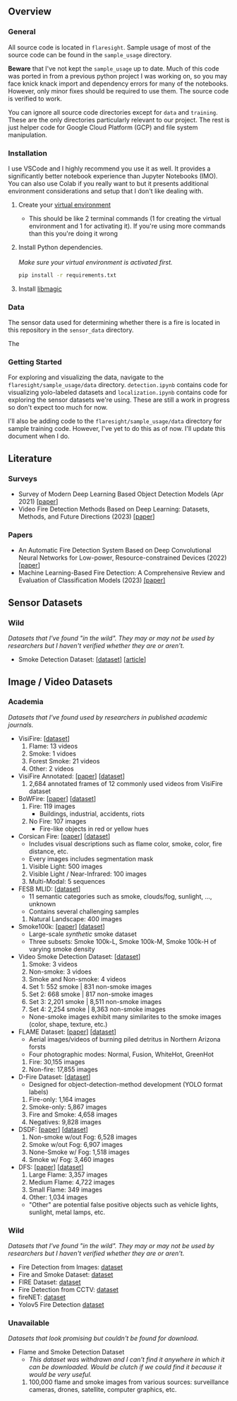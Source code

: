## Overview
### General

All source code is located in `flaresight`. Sample usage of most of the source code can be found in the `sample_usage` directory. 

**Beware** that I've not kept the `sample_usage` up to date. Much of this code was ported in from a previous python project I was working on, so you may face knick knack import and dependency errors for many of the notebooks. However, only minor fixes should be required to use them. The source code is verified to work.

You can ignore all source code directories except for `data` and `training`. These are the only directories particularly relevant to our project. The rest is just helper code for Google Cloud Platform (GCP) and file system manipulation.

### Installation

I use VSCode and I highly recommend you use it as well. It provides a significantly better notebook experience than Jupyter Notebooks (IMO). You can also use Colab if you really want to but it presents additional environment considerations and setup that I don't like dealing with.

1. Create your [virtual environment](https://packaging.python.org/en/latest/guides/installing-using-pip-and-virtual-environments/#create-and-use-virtual-environments)
    - This should be like 2 terminal commands (1 for creating the virtual environment and 1 for activating it). If you're using more commands than this you're doing it wrong

1. Install Python dependencies. <br></br> *Make sure your virtual environment is activated first.*
    ```bash {{ language: 'python' }}
    pip install -r requirements.txt
    ```

1. Install [libmagic](https://github.com/ahupp/python-magic?tab=readme-ov-file#debianubuntu)

### Data

The sensor data used for determining whether there is a fire is located in this repository in the `sensor_data` directory.

The 

### Getting Started

For exploring and visualizing the data, navigate to the `flaresight/sample_usage/data` directory. `detection.ipynb` contains code for visualizing yolo-labeled datasets and `localization.ipynb` contains code for exploring the sensor datasets we're using. These are still a work in progress so don't expect too much for now.

I'll also be adding code to the `flaresight/sample_usage/data` directory for sample training code. However, I've yet to do this as of now. I'll update this document when I do.



## Literature
### Surveys
- Survey of Modern Deep Learning Based Object Detection Models (Apr 2021) [[paper](https://www.sciencedirect.com/science/article/abs/pii/S1051200422001312?fr=RR-2&ref=pdf_download&rr=8712ed373c681454)]
- Video Fire Detection Methods Based on Deep Learning: Datasets, Methods, and Future Directions (2023) [[paper](https://www.mdpi.com/2571-6255/6/8/315)]
### Papers
- An Automatic Fire Detection System Based on Deep Convolutional Neural Networks for Low-power, Resource-constrained Devices (2022) [[paper](https://link.springer.com/article/10.1007/s00521-022-07467-z)]
- Machine Learning-Based Fire Detection: A Comprehensive Review and Evaluation of Classification Models (2023) [[paper]](https://joiv.org/index.php/joiv/article/view/2332)

## Sensor Datasets
### Wild
*Datasets that I've found "in the wild". They may or may not be used by researchers but I haven't verified whether they are or aren't.*
- Smoke Detection Dataset: [[dataset](https://www.kaggle.com/datasets/deepcontractor/smoke-detection-dataset?resource=download)] [[article](https://www.hackster.io/stefanblattmann/real-time-smoke-detection-with-ai-based-sensor-fusion-1086e6)]


## Image / Video Datasets
### Academia
*Datasets that I've found used by researchers in published academic journals.*
- VisiFire: [[dataset](http://signal.ee.bilkent.edu.tr/VisiFire/Demo/SampleClips.html)]
    1. Flame: 13 videos
    1. Smoke: 1 vidoes
    1. Forest Smoke: 21 videos
    1. Other: 2 videos
- VisiFire Annotated: [[paper](https://www.sciencedirect.com/science/article/pii/S2352340922001378)] [[dataset](https://zenodo.org/records/5893854)]
    1. 2,684 annotated frames of 12 commonly used videos from VisiFire dataset
- BoWFire: [[paper](https://arxiv.org/abs/1506.03495)] [[dataset](https://bitbucket.org/gbdi/bowfire-dataset/src/master/)]
    1. Fire: 119 images
        - Buildings, industrial, accidents, riots
    2. No Fire: 107 images
        - Fire-like objects in red or yellow hues
- Corsican Fire: [[paper](https://www.sciencedirect.com/science/article/pii/S0379711217302114)] [[dataset](https://cfdb.univ-corse.fr/donnees_images_page_134_menu,2.htm)]
    - Includes visual descriptions such as flame color, smoke, color, fire distance, etc.
    - Every images includes segmentation mask
    1. Visible Light: 500 images
    1. Visible Light / Near-Infrared: 100 images
    1. Multi-Modal: 5 sequences
- FESB MLID: [[dataset](http://wildfire.fesb.hr/index.php?option=com_content&view=article&id=66%20&Itemid=76)]
    - 11 semantic categories such as smoke, clouds/fog, sunlight, ..., unknown
    - Contains several challenging samples
    1. Natural Landscape: 400 images
- Smoke100k: [[paper](https://ieeexplore-ieee-org.ezproxy.lib.utexas.edu/document/9015309)] [[dataset](https://bigmms.github.io/cheng_gcce19_smoke100k/)]
    - Large-scale *synthetic* smoke dataset
    - Three subsets: Smoke 100k-L, Smoke 100k-M, Smoke 100k-H of varying smoke density
- Video Smoke Detection Dataset: [[dataset](http://staff.ustc.edu.cn/~yfn/vsd.html)]
    1. Smoke: 3 videos
    1. Non-smoke: 3 vidoes
    1. Smoke and Non-smoke: 4 videos
    1. Set 1: 552 smoke | 831 non-smoke images
    1. Set 2: 668 smoke | 817 non-smoke images
    1. Set 3: 2,201 smoke | 8,511 non-smoke images
    1. Set 4: 2,254 smoke | 8,363 non-smoke images
    - None-smoke images exhibit many similarites to the smoke images (color, shape, texture, etc.)
- FLAME Dataset: [[paper](https://www.sciencedirect.com/science/article/pii/S1389128621001201)] [[dataset](https://github.com/AlirezaShamsoshoara/Fire-Detection-UAV-Aerial-Image-Classification-Segmentation-UnmannedAerialVehicle)]
    - Aerial images/videos of burning piled detritus in Northern Arizona forsts
    - Four photographic modes: Normal, Fusion, WhiteHot, GreenHot
    1. Fire: 30,155 images
    1. Non-fire: 17,855 images
- D-Fire Dataset: [[dataset](https://github.com/gaiasd/DFireDataset)]
    - Designed for object-detection-method development (YOLO format labels)
    1. Fire-only: 1,164 images
    1. Smoke-only: 5,867 images
    1. Fire and Smoke: 4,658 images
    1. Negatives: 9,828 images
- DSDF: [[paper](https://www.sciencedirect.com/science/article/pii/S1051200422000719)] [[dataset](https://drive.google.com/file/d/1PuNZ5dfzsdVnn-tnohbhmvvriXSb7LWF/view)]
    1. Non-smoke w/out Fog: 6,528 images
    1. Smoke w/out Fog: 6,907 images
    1. None-Smoke w/ Fog: 1,518 images
    1. Smoke w/ Fog: 3,460 images
- DFS: [[paper](https://link.springer.com/article/10.1007/s11042-022-13580-x)] [[dataset](https://github.com/siyuanwu/DFS-FIRE-SMOKE-Dataset)]
    1. Large Flame: 3,357 images
    1. Medium Flame: 4,722 images
    1. Small Flame: 349 images
    1. Other: 1,034 images
    - "Other" are potential false positive objects such as vehicle lights, sunlight, metal lamps, etc.

### Wild
*Datasets that I've found "in the wild". They may or may not be used by researchers but I haven't verified whether they are or aren't.*
- Fire Detection from Images: [dataset](https://github.com/robmarkcole/fire-detection-from-images)
- Fire and Smoke Dataset: [dataset](https://www.kaggle.com/datasets/dataclusterlabs/fire-and-smoke-dataset?resource=download)
- FIRE Dataset: [dataset](https://www.kaggle.com/datasets/phylake1337/fire-dataset)
- Fire Detection from CCTV: [dataset](https://www.kaggle.com/datasets/ritupande/fire-detection-from-cctv)
- fireNET: [dataset](https://github.com/OlafenwaMoses/FireNET?tab=readme-ov-file)
- Yolov5 Fire Detection [dataset](https://github.com/spacewalk01/yolov5-fire-detection)

### Unavailable
*Datasets that look promising but couldn't be found for download.*
- Flame and Smoke Detection Dataset
    - *This dataset was withdrawn and I can't find it anywhere in which it can be downloaded. Would be clutch if we could find it because it would be very useful.*
    1. 100,000 flame and smoke images from various sources: surveillance cameras, drones, satellite, computer graphics, etc.
